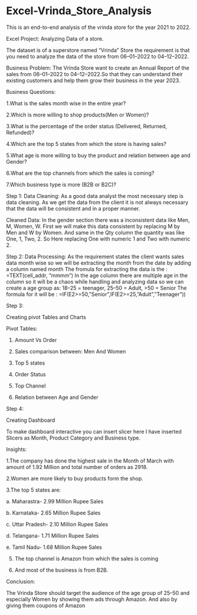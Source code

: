# Excel-Vrinda_Store_Analysis
This is an end-to-end analysis of the vrinda store for the year 2021 to 2022.

Excel Project: Analyzing Data of a store.

The dataset is of a superstore named “Vrinda” Store the requirement is that you need to analyze the data of the store from 06–01–2022 to 04–12–2022.

Business Problem: The Vrinda Store want to create an Annual Report of the sales from 06–01–2022 to 04–12–2022.So that they can understand their existing customers and help them grow their business in the year 2023.

Business Questions:

1.What is the sales month wise in the entire year?

2.Which is more willing to shop products(Men or Women)?

3.What is the percentage of the order status (Delivered, Returned, Refunded)?

4.Which are the top 5 states from which the store is having sales?

5.What age is more willing to buy the product and relation between age and Gender?

6.What are the top channels from which the sales is coming?

7.Which business type is more (B2B or B2C)?

Step 1:
Data Cleaning:
As a good data analyst the most necessary step is data cleaning. As we get the data from the client it is not always necessary that the data will be consistent and in a proper manner.

Cleaned Data:
In the gender section there was a inconsistent data like Men, M, Women, W.
First we will make this data consistent by replacing M by Men and W by Women.
And same in the Qty column the quantity was like One, 1, Two, 2. So Here replacing One with numeric 1 and Two with numeric 2.

Step 2:
Data Processing:
As the requirement states the client wants sales data month wise so we will be extracting the month from the date by adding a column named month
The fromula for extracting the data is the : =TEXT(cell_addr, ”mmmm”)
In the age column there are multiple age in the column so it will be a chaos while handling and analyzing data so we can create a age group as: 18–25 = teenager, 25–50 = Adult, >50 = Senior
The formula for it will be : =IF(E2>=50,”Senior”,IF(E2>=25,”Adult”,”Teenager”))

Step 3:

Creating pivot Tables and Charts

Pivot Tables:

1. Amount Vs Order

2. Sales comparison between: Men And Women

3. Top 5 states

4. Order Status

5. Top Channel

6. Relation between Age and Gender

Step 4:

Creating Dashboard

To make dashboard interactive you can insert slicer here I have inserted Slicers as Month, Product Category and Business type.


Insights:

1.The company has done the highest sale in the Month of March with amount of 1.92 Million and total number of orders as 2918.

2.Women are more likely to buy products form the shop.

3.The top 5 states are:

a. Maharastra- 2.99 Million Rupee Sales

b. Karnataka- 2.65 Million Rupee Sales

c. Uttar Pradesh- 2.10 Million Rupee Sales

d. Telangana- 1.71 Million Rupee Sales

e. Tamil Nadu- 1.68 Million Rupee Sales

5. The top channel is Amazon from which the sales is coming

6. And most of the business is from B2B.

Conclusion:

The Vrinda Store should target the audience of the age group of 25–50 and especially Women by showing them ads through Amazon. And also by giving them coupons of Amazon
